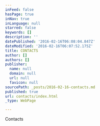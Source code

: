 ```yaml
---
inFeed: false
hasPage: true
inNav: true
inLanguage: null
starred: false
keywords: []
description: ''
datePublished: '2016-02-16T06:08:04.847Z'
dateModified: '2016-02-16T06:07:52.175Z'
title: CONTACTS
author: []
authors: []
publisher:
  name: null
  domain: null
  url: null
  favicon: null
sourcePath: _posts/2016-02-16-contacts.md
published: true
url: contacts/index.html
_type: WebPage

---
```

Contacts